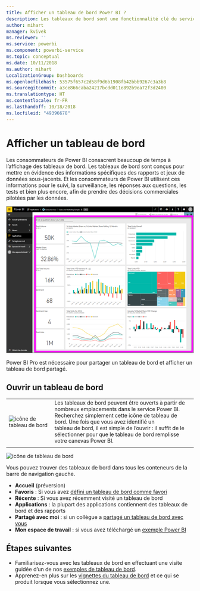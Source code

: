 ```yaml
---
title: Afficher un tableau de bord Power BI ?
description: Les tableaux de bord sont une fonctionnalité clé du service Power BI.
author: mihart
manager: kvivek
ms.reviewer: ''
ms.service: powerbi
ms.component: powerbi-service
ms.topic: conceptual
ms.date: 10/11/2018
ms.author: mihart
LocalizationGroup: Dashboards
ms.openlocfilehash: 53575f657c2d58f9d6b1908fb42bbb9267c3a3b8
ms.sourcegitcommit: a3ce866caba24217bcdd011e892b9ea72f3d2400
ms.translationtype: HT
ms.contentlocale: fr-FR
ms.lasthandoff: 10/18/2018
ms.locfileid: "49396678"
---
```

# <a name="view-a-dashboard"></a>Afficher un tableau de bord
Les consommateurs de Power BI consacrent beaucoup de temps à l’affichage des tableaux de bord. Les tableaux de bord sont conçus pour mettre en évidence des informations spécifiques des rapports et jeux de données sous-jacents. Et les consommateurs de Power BI utilisent ces informations pour le suivi, la surveillance, les réponses aux questions, les tests et bien plus encore, afin de prendre des décisions commerciales pilotées par les données.

![tableau de bord](media/end-user-dashboard-open/power-bi-new-dash.png)


Power BI Pro est nécessaire pour partager un tableau de bord et afficher un tableau de bord partagé.

## <a name="open-a-dashboard"></a>Ouvrir un tableau de bord



|              |         |
|------------|--------------------------------|
|![icône de tableau de bord](media/end-user-dashboard-open/power-bi-dashboard-icon.png)      |Les tableaux de bord peuvent être ouverts à partir de nombreux emplacements dans le service Power BI. <br> Recherchez simplement cette icône de tableau de bord. Une fois que vous avez identifié un <br>tableau de bord, il est simple de l’ouvrir : il suffit de le sélectionner pour que le tableau de bord remplisse <br>votre canevas Power BI. |
|                    |          |

![icône de tableau de bord](media/end-user-dashboard-open/opendash.gif)


Vous pouvez trouver des tableaux de bord dans tous les conteneurs de la barre de navigation gauche. 
- **Accueil** (préversion)
- **Favoris** : Si vous avez [défini un tableau de bord comme favori](end-user-favorite.md)
- **Récente** : Si vous avez récemment visité un tableau de bord
- **Applications** : la plupart des applications contiennent des tableaux de bord et des rapports
- **Partagé avec moi** : si un collègue a [partagé un tableau de bord avec vous](end-user-shared-with-me.md)
- **Mon espace de travail** : si vous avez téléchargé un [exemple Power BI](../sample-datasets.md)


## <a name="next-steps"></a>Étapes suivantes
* Familiarisez-vous avec les tableaux de bord en effectuant une visite guidée d’un de nos [exemples de tableau de bord](../sample-tutorial-connect-to-the-samples.md).
* Apprenez-en plus sur les [vignettes du tableau de bord](end-user-tiles.md) et ce qui se produit lorsque vous sélectionnez une.